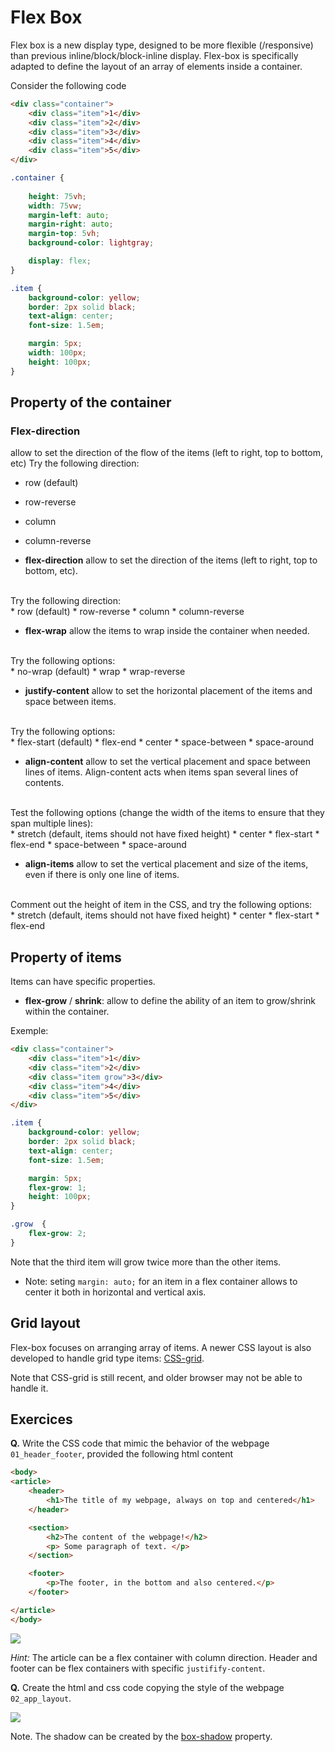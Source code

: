 

# Flex Box

Flex box is a new display type, designed to be more flexible (/responsive) than previous inline/block/block-inline display. Flex-box is specifically adapted to define the layout of an array of elements inside a container.


Consider the following code

```html
<div class="container">
	<div class="item">1</div>
	<div class="item">2</div>
	<div class="item">3</div>
	<div class="item">4</div>
	<div class="item">5</div>
</div>
```

```css
.container {
	
	height: 75vh;
	width: 75vw;
	margin-left: auto;
	margin-right: auto;
	margin-top: 5vh;
	background-color: lightgray;

	display: flex;
}

.item {
	background-color: yellow;
	border: 2px solid black;
	text-align: center;
	font-size: 1.5em;

	margin: 5px;
	width: 100px;
	height: 100px;
}
```

## Property of the container

### Flex-direction

allow to set the direction of the flow of the items (left to right, top to bottom, etc)
Try the following direction:
* row (default)
* row-reverse
* column
* column-reverse


* __flex-direction__ allow to set the direction of the items (left to right, top to bottom, etc).
<br/>
Try the following direction:<br/>
   * row (default)
   * row-reverse
   * column
   * column-reverse

* __flex-wrap__ allow the items to wrap inside the container when needed.
<br/>
Try the following options:<br/>
  * no-wrap (default)
  * wrap
  * wrap-reverse


* __justify-content__ allow to set the horizontal placement of the items and space between items.
<br/>
Try the following options:<br/>
  * flex-start (default)
  * flex-end
  * center
  * space-between
  * space-around

* __align-content__ allow to set the vertical placement and space between lines of items. Align-content acts when items span several lines of contents.
<br/>
Test the following options (change the width of the items to ensure that they span multiple lines):<br/>
  * stretch (default, items should not have fixed height)
  * center
  * flex-start
  * flex-end
  * space-between
  * space-around

* __align-items__ allow to set the vertical placement and size of the items, even if there is only one line of items.
<br/>
Comment out the height of item in the CSS, and try the following options:<br/>
  * stretch (default, items should not have fixed height)
  * center
  * flex-start
  * flex-end

## Property of items

Items can have specific properties.

* __flex-grow__ / __shrink__: allow to define the ability of an item to grow/shrink within the container.

Exemple:
```html
<div class="container">
	<div class="item">1</div>
	<div class="item">2</div>
	<div class="item grow">3</div>
	<div class="item">4</div>
	<div class="item">5</div>
</div>
```

```css
.item {
	background-color: yellow;
	border: 2px solid black;
	text-align: center;
	font-size: 1.5em;

	margin: 5px;
	flex-grow: 1;
	height: 100px;
}

.grow  {
	flex-grow: 2;
}
```

Note that the third item will grow twice more than the other items.

* Note: seting `margin: auto;` for an item in a flex container allows to center it both in horizontal and vertical axis.


## Grid layout

Flex-box focuses on arranging array of items. A newer CSS layout is also developed to handle grid type items: [CSS-grid](https://www.mozilla.org/en-US/developer/css-grid/).

Note that CSS-grid is still recent, and older browser may not be able to handle it.


## Exercices


__Q.__ Write the CSS code that mimic the behavior of the webpage `01_header_footer`, provided the following html content

```html
<body>
<article>
	<header>
		<h1>The title of my webpage, always on top and centered</h1>
	</header>

	<section>
		<h2>The content of the webpage!</h2>
		<p> Some paragraph of text. </p>
	</section>

	<footer>
		<p>The footer, in the bottom and also centered.</p>
	</footer>

</article>
</body>
```

![](pictures/exercice_01.png)

_Hint:_ The article can be a flex container with column direction. Header and footer can be flex containers with specific `justifify-content`.

__Q.__ Create the html and css code copying the style of the webpage `02_app_layout`.

![](pictures/exercice_02.png)

Note. The shadow can be created by the [box-shadow](https://developer.mozilla.org/en-US/docs/Web/CSS/box-shadow) property.